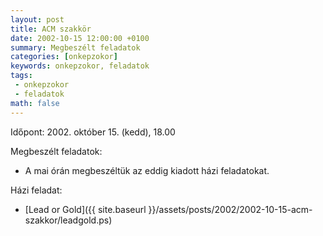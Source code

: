 ```yaml
---
layout: post
title: ACM szakkör
date: 2002-10-15 12:00:00 +0100
summary: Megbeszélt feladatok
categories: [onkepzokor]
keywords: onkepzokor, feladatok
tags:
 - onkepzokor
 - feladatok
math: false
---
```


Időpont: 2002. október 15. (kedd), 18.00

Megbeszélt feladatok:

- A mai órán megbeszéltük az eddig kiadott házi feladatokat.

Házi feladat:

- [Lead or Gold]({{ site.baseurl }}/assets/posts/2002/2002-10-15-acm-szakkor/leadgold.ps)
